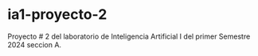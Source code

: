 # ia1-proyecto-2
Proyecto # 2 del laboratorio de Inteligencia Artificial I del primer Semestre 2024 seccion A.
